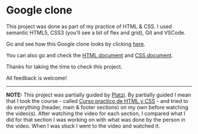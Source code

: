 # Google clone

This project was done as part of my practice of HTML & CSS. I used semantic HTML5, CSS3 (you'll see a bit of flex and grid), Git and VSCode.

Go and see how this Google clone looks by clicking [here](https://ivanbatistao.github.io/google-clone/).

You can also go and check the [HTML document](https://ivanbatistao.github.io/google-clone/) and [CSS document](https://ivanbatistao.github.io/google-clone/).

Thanks for taking the time to check this project.

All feedback is welcome!

---

**NOTE:** This project was partially guided by [Platzi](http://platzi.com). By partially guided I mean that I took the course - called [Curso practico de HTML y CSS](https://platzi.com/clases/html-practico/) - and tried to do everything (header, main & footer sections) on my own before watching the video(s). After watching the video for each section, I compared what I did for that section I was working on with what was done by the person in the video. When I was stuck I went to the video and watched it.

